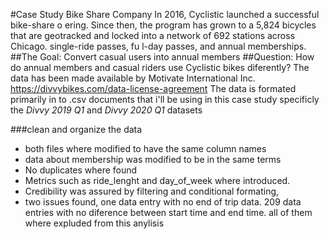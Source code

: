 #Case Study Bike Share Company
In 2016, Cyclistic launched a successful bike-share o ering. Since then, the program has grown
 to a 5,824 bicycles that are geotracked and locked into a network of 692 stations
 across Chicago. 
single-ride passes, fu l-day passes, and annual memberships.
##The Goal: Convert casual users into annual members
##Question:  How do annual members and casual riders use Cyclistic bikes diferently?
The data has been made available by Motivate International Inc. 
<https://divvybikes.com/data-license-agreement>
The data is formated primarily in to .csv documents that i'll be using in this case study
specificly the *Divvy 2019 Q1* and *Divvy 2020 Q1* datasets

###clean and organize the data
* both files where modified to have the same column names
* data about membership was modified to be in the same terms 
* No duplicates where found
* Metrics such as ride_lenght and day_of_week where introduced.
* Credibility was assured by filtering and conditional formating,
* two issues found, 
    one data entry with no end of trip data.
    209 data entries with no diference between start time and end time.
    all of them where expluded from this anylisis



